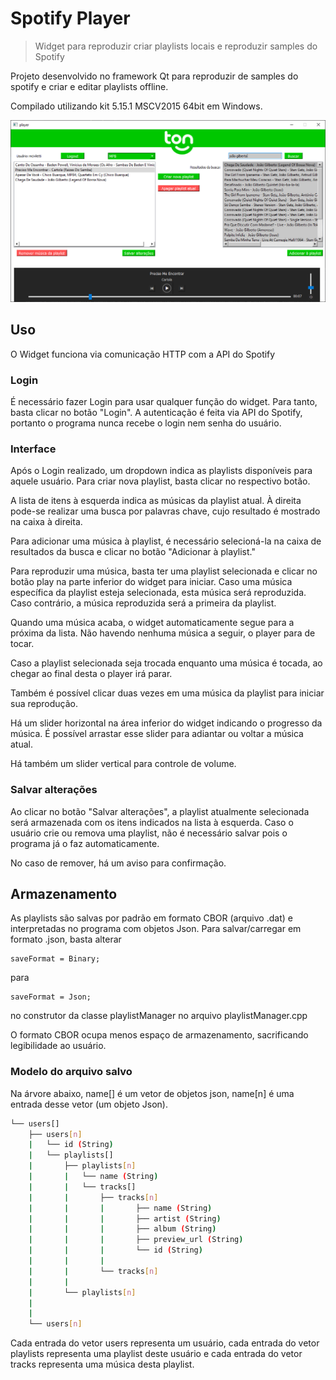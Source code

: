# Spotify Player
> Widget para reproduzir criar playlists locais e reproduzir samples do Spotify

Projeto desenvolvido no framework Qt para reproduzir de samples do spotify e criar e editar playlists offline.

Compilado utilizando kit 5.15.1 MSCV2015 64bit em Windows.

![](example.png)

## Uso

O Widget funciona via comunicação HTTP com a API do Spotify

### Login
É necessário fazer Login para usar qualquer função do widget. Para tanto, basta clicar no botão "Login". A autenticação é feita via API do Spotify, portanto o programa nunca recebe o login nem senha do usuário.

### Interface
Após o Login realizado, um dropdown indica as playlists disponíveis para aquele usuário. Para criar nova playlist, basta clicar no respectivo botão.

A lista de itens à esquerda indica as músicas da playlist atual. À direita pode-se realizar uma busca por palavras chave, cujo resultado é mostrado na caixa à direita.

Para adicionar uma música à playlist, é necessário selecioná-la na caixa de resultados da busca e clicar no botão "Adicionar à playlist."

Para reproduzir uma música, basta ter uma playlist selecionada e clicar no botão play na parte inferior do widget para iniciar. Caso uma música específica da playlist esteja selecionada, esta música será reproduzida. Caso contrário, a música reproduzida será a primeira da playlist.

Quando uma música acaba, o widget automaticamente segue para a próxima da lista. Não havendo nenhuma música a seguir, o player para de tocar.

Caso a playlist selecionada seja trocada enquanto uma música é tocada, ao chegar ao final desta o player irá parar.

Também é possível clicar duas vezes em uma música da playlist para iniciar sua reprodução.

Há um slider horizontal na área inferior do widget indicando o progresso da música. É possível arrastar esse slider para adiantar ou voltar a música atual.

Há também um slider vertical para controle de volume.


### Salvar alterações

Ao clicar no botão "Salvar alterações", a playlist atualmente selecionada será armazenada com os itens indicados na lista à esquerda. Caso o usuário crie ou remova uma playlist, não é necessário salvar pois o programa já o faz automaticamente.

No caso de remover, há um aviso para confirmação.

## Armazenamento
As playlists são salvas por padrão em formato CBOR (arquivo .dat) e interpretadas no programa com objetos Json. Para salvar/carregar em formato .json, basta alterar 
```
saveFormat = Binary;
```
para
```
saveFormat = Json;
```
no construtor da classe playlistManager no arquivo playlistManager.cpp

O formato CBOR ocupa menos espaço de armazenamento, sacrificando legibilidade ao usuário.

### Modelo do arquivo salvo

Na árvore abaixo, name[] é um vetor de objetos json, name[n] é uma entrada desse vetor (um objeto Json).

```sh
└── users[]
    ├── users[n]
    |   └── id (String)
    |   └── playlists[]
    |       ├── playlists[n]
    |       |   └── name (String)
    |       |   └── tracks[]
    |       |       ├── tracks[n]  
    |       |       |       ├── name (String)
    |       |       |       ├── artist (String)
    |       |       |       ├── album (String)
    |       |       |       ├── preview_url (String)
    |       |       |       └── id (String)
    |       |       |
    |       |       └── tracks[n]
    |       |
    |       └── playlists[n]    
    |
    |
    └── users[n]
```
Cada entrada do vetor users representa um usuário, cada entrada do vetor playlists representa uma playlist deste usuário e cada entrada do vetor tracks representa uma música desta playlist.
